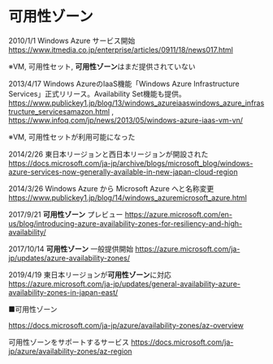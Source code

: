 # 可用性ゾーン

2010/1/1 Windows Azure サービス開始
https://www.itmedia.co.jp/enterprise/articles/0911/18/news017.html

※VM, 可用性セット, **可用性ゾーン**はまだ提供されていない

2013/4/17
Windows AzureのIaaS機能「Windows Azure Infrastructure Services」正式リリース。Availability Set機能も提供。
https://www.publickey1.jp/blog/13/windows_azureiaaswindows_azure_infrastructure_servicesamazon.html
,
https://www.infoq.com/jp/news/2013/05/windows-azure-iaas-vm-vn/

※VM, 可用性セットが利用可能になった

2014/2/26 東日本リージョンと西日本リージョンが開設された
https://docs.microsoft.com/ja-jp/archive/blogs/microsoft_blog/windows-azure-services-now-generally-available-in-new-japan-cloud-region

2014/3/26 Windows Azure から Microsoft Azure へと名称変更
https://www.publickey1.jp/blog/14/windows_azuremicrosoft_azure.html

2017/9/21 **可用性ゾーン** プレビュー
https://azure.microsoft.com/en-us/blog/introducing-azure-availability-zones-for-resiliency-and-high-availability/

2017/10/14 **可用性ゾーン** 一般提供開始
https://azure.microsoft.com/ja-jp/updates/azure-availability-zones/

2019/4/19 東日本リージョンが**可用性ゾーン**に対応
https://azure.microsoft.com/ja-jp/updates/general-availability-azure-availability-zones-in-japan-east/

■可用性ゾーン

https://docs.microsoft.com/ja-jp/azure/availability-zones/az-overview

可用性ゾーンをサポートするサービス
https://docs.microsoft.com/ja-jp/azure/availability-zones/az-region

